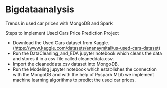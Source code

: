 # Bigdataanalysis
Trends in used car prices with MongoDB and Spark

Steps to implement Used Cars Price Prediction Project
- Download the Used Cars dataset from Kaggle. (https://www.kaggle.com/datasets/ananaymital/us-used-cars-dataset)
- Run the DataCleaning_and_EDA jupyter notebook which cleans the data and stores it in a csv file called cleaneddata.csv.
- Import the cleaneddata.csv dataset into MongoDB.
- Run the Modeling jupyter notebook which establishes the connection with the MongoDB and with the help of Pyspark MLib we implement machine learning algorithms to predict the used car prices. 
